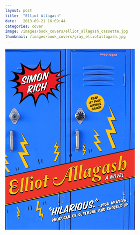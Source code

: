 ```yaml
---
layout: post
title:  "Elliot Allagash"
date:   2013-09-21 16:09:44
categories: cover
image: /images/book_covers/elliot_allagash_cassette.jpg 
thumbnail: /images/book_covers/gray_elliotallagash.jpg
---
```

![Elliot Allagash][image]

[image]: /images/book_covers/elliot_allagash_cassette.jpg "Elliot Allagash"